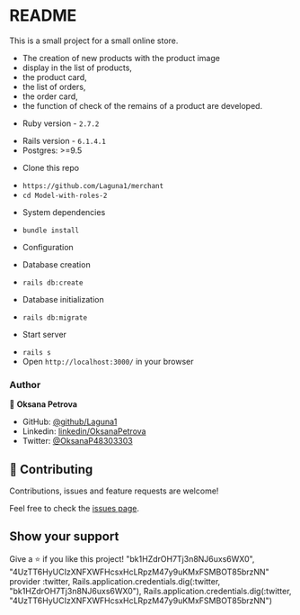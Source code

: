 # README

This is a small project for a small online store.
- The creation of new products with the product image
- display in the list of products, 
- the product card, 
- the list of orders, 
- the order card, 
- the function of check of the remains of a product are developed.


* Ruby version - `2.7.2`
- Rails version - `6.1.4.1`
- Postgres: >=9.5

* Clone this repo
- `https://github.com/Laguna1/merchant`
- `cd Model-with-roles-2` 

* System dependencies
- `bundle install`
* Configuration

* Database creation
- `rails db:create`

* Database initialization
- `rails db:migrate`

* Start server
- `rails s`
- Open `http://localhost:3000/` in your browser


### Author

👤 **Oksana Petrova**

- GitHub: [@github/Laguna1](https://github.com/Laguna1)
- Linkedin: [linkedin/OksanaPetrova](https://www.linkedin.com/in/oksana-petrova/)
- Twitter: [@OksanaP48303303](https://twitter.com/OksanaP48303303)

## 🤝 Contributing

Contributions, issues and feature requests are welcome!

Feel free to check the [issues page](https://github.com/Laguna1/merchant/issues).

## Show your support

Give a ⭐️ if you like this project!
"bk1HZdrOH7Tj3n8NJ6uxs6WX0", "4UzTT6HyUCIzXNFXWFHcsxHcLRpzM47y9uKMxFSMBOT85brzNN"
provider :twitter, Rails.application.credentials.dig(:twitter, "bk1HZdrOH7Tj3n8NJ6uxs6WX0"), Rails.application.credentials.dig(:twitter, "4UzTT6HyUCIzXNFXWFHcsxHcLRpzM47y9uKMxFSMBOT85brzNN")